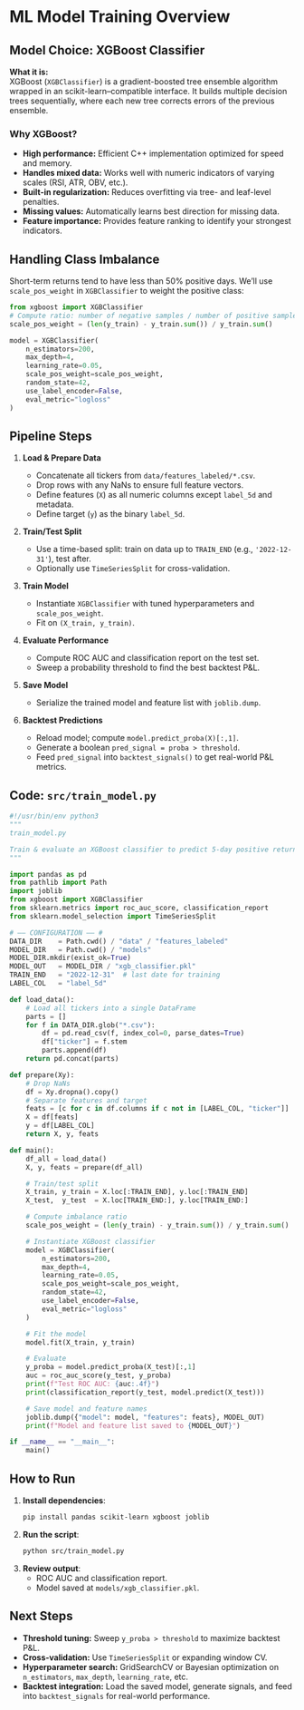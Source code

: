 # ML Model Training Overview

## Model Choice: XGBoost Classifier

**What it is:**  
XGBoost (`XGBClassifier`) is a gradient-boosted tree ensemble algorithm wrapped in an scikit-learn–compatible interface. It builds multiple decision trees sequentially, where each new tree corrects errors of the previous ensemble.

### Why XGBoost?
- **High performance:** Efficient C++ implementation optimized for speed and memory.  
- **Handles mixed data:** Works well with numeric indicators of varying scales (RSI, ATR, OBV, etc.).  
- **Built-in regularization:** Reduces overfitting via tree- and leaf-level penalties.  
- **Missing values:** Automatically learns best direction for missing data.  
- **Feature importance:** Provides feature ranking to identify your strongest indicators.

## Handling Class Imbalance
Short-term returns tend to have less than 50% positive days. We’ll use `scale_pos_weight` in `XGBClassifier` to weight the positive class:

```python
from xgboost import XGBClassifier
# Compute ratio: number of negative samples / number of positive samples
scale_pos_weight = (len(y_train) - y_train.sum()) / y_train.sum()

model = XGBClassifier(
    n_estimators=200,
    max_depth=4,
    learning_rate=0.05,
    scale_pos_weight=scale_pos_weight,
    random_state=42,
    use_label_encoder=False,
    eval_metric="logloss"
)
```

## Pipeline Steps

1. **Load & Prepare Data**  
   - Concatenate all tickers from `data/features_labeled/*.csv`.  
   - Drop rows with any NaNs to ensure full feature vectors.  
   - Define features (`X`) as all numeric columns except `label_5d` and metadata.  
   - Define target (`y`) as the binary `label_5d`.

2. **Train/Test Split**  
   - Use a time-based split: train on data up to `TRAIN_END` (e.g., `'2022-12-31'`), test after.  
   - Optionally use `TimeSeriesSplit` for cross-validation.

3. **Train Model**  
   - Instantiate `XGBClassifier` with tuned hyperparameters and `scale_pos_weight`.  
   - Fit on `(X_train, y_train)`.

4. **Evaluate Performance**  
   - Compute ROC AUC and classification report on the test set.  
   - Sweep a probability threshold to find the best backtest P&L.

5. **Save Model**  
   - Serialize the trained model and feature list with `joblib.dump`.

6. **Backtest Predictions**  
   - Reload model; compute `model.predict_proba(X)[:,1]`.  
   - Generate a boolean `pred_signal = proba > threshold`.  
   - Feed `pred_signal` into `backtest_signals()` to get real-world P&L metrics.

## Code: `src/train_model.py`

```python
#!/usr/bin/env python3
"""
train_model.py

Train & evaluate an XGBoost classifier to predict 5-day positive returns.
"""

import pandas as pd
from pathlib import Path
import joblib
from xgboost import XGBClassifier
from sklearn.metrics import roc_auc_score, classification_report
from sklearn.model_selection import TimeSeriesSplit

# —— CONFIGURATION —— #
DATA_DIR    = Path.cwd() / "data" / "features_labeled"
MODEL_DIR   = Path.cwd() / "models"
MODEL_DIR.mkdir(exist_ok=True)
MODEL_OUT   = MODEL_DIR / "xgb_classifier.pkl"
TRAIN_END   = "2022-12-31"  # last date for training
LABEL_COL   = "label_5d"

def load_data():
    # Load all tickers into a single DataFrame
    parts = []
    for f in DATA_DIR.glob("*.csv"):
        df = pd.read_csv(f, index_col=0, parse_dates=True)
        df["ticker"] = f.stem
        parts.append(df)
    return pd.concat(parts)

def prepare(Xy):
    # Drop NaNs
    df = Xy.dropna().copy()
    # Separate features and target
    feats = [c for c in df.columns if c not in [LABEL_COL, "ticker"]]
    X = df[feats]
    y = df[LABEL_COL]
    return X, y, feats

def main():
    df_all = load_data()
    X, y, feats = prepare(df_all)

    # Train/test split
    X_train, y_train = X.loc[:TRAIN_END], y.loc[:TRAIN_END]
    X_test,  y_test  = X.loc[TRAIN_END:], y.loc[TRAIN_END:]

    # Compute imbalance ratio
    scale_pos_weight = (len(y_train) - y_train.sum()) / y_train.sum()

    # Instantiate XGBoost classifier
    model = XGBClassifier(
        n_estimators=200,
        max_depth=4,
        learning_rate=0.05,
        scale_pos_weight=scale_pos_weight,
        random_state=42,
        use_label_encoder=False,
        eval_metric="logloss"
    )

    # Fit the model
    model.fit(X_train, y_train)

    # Evaluate
    y_proba = model.predict_proba(X_test)[:,1]
    auc = roc_auc_score(y_test, y_proba)
    print(f"Test ROC AUC: {auc:.4f}")
    print(classification_report(y_test, model.predict(X_test)))

    # Save model and feature names
    joblib.dump({"model": model, "features": feats}, MODEL_OUT)
    print(f"Model and feature list saved to {MODEL_OUT}")

if __name__ == "__main__":
    main()
```

## How to Run

1. **Install dependencies**:
   ```bash
   pip install pandas scikit-learn xgboost joblib
   ```
2. **Run the script**:
   ```bash
   python src/train_model.py
   ```
3. **Review output**:
   - ROC AUC and classification report.
   - Model saved at `models/xgb_classifier.pkl`.

## Next Steps
- **Threshold tuning:** Sweep `y_proba > threshold` to maximize backtest P&L.
- **Cross-validation:** Use `TimeSeriesSplit` or expanding window CV.
- **Hyperparameter search:** GridSearchCV or Bayesian optimization on `n_estimators`, `max_depth`, `learning_rate`, etc.
- **Backtest integration:** Load the saved model, generate signals, and feed into `backtest_signals` for real-world performance.

